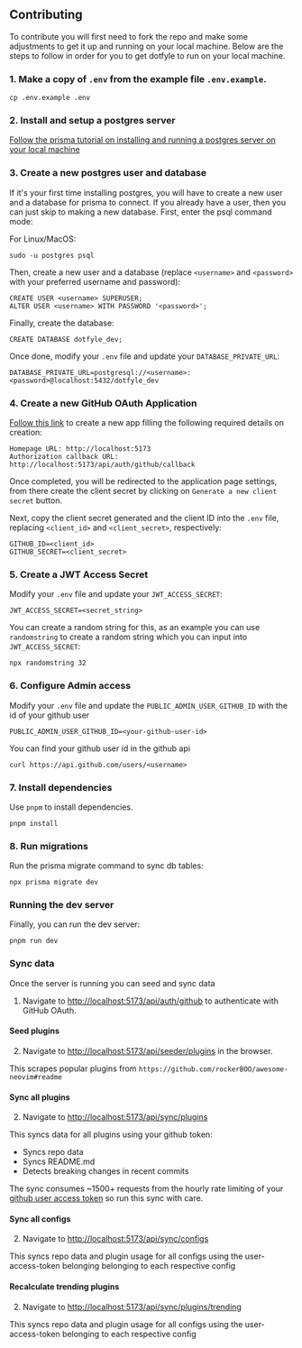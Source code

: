 ## Contributing

To contribute you will first need to fork the repo and make some adjustments to get it up and running on your local
machine. Below are the steps to follow in order for you to get dotfyle to run on your local machine.

### 1. Make a copy of `.env` from the example file `.env.example`.

```
cp .env.example .env
```

### 2. Install and setup a postgres server

[Follow the prisma tutorial on installing and running a postgres server on your local machine][prisma-postgres-install]

### 3. Create a new postgres user and database

If it's your first time installing postgres, you will have to create a new user and a database for prisma to connect.
If you already have a user, then you can just skip to making a new database. First, enter the psql command mode:

For Linux/MacOS:

```
sudo -u postgres psql
```

Then, create a new user and a database (replace `<username>` and `<password>` with your preferred username and password):

```
CREATE USER <username> SUPERUSER;
ALTER USER <username> WITH PASSWORD '<password>';
```

Finally, create the database:

```
CREATE DATABASE dotfyle_dev;
```

Once done, modify your `.env` file and update your `DATABASE_PRIVATE_URL`:

```
DATABASE_PRIVATE_URL=postgresql://<username>:<password>@localhost:5432/dotfyle_dev
```

### 4. Create a new GitHub OAuth Application

[Follow this link][new-oauth] to create a new app filling the following required details on creation:

```
Homepage URL: http://localhost:5173
Authorization callback URL: http://localhost:5173/api/auth/github/callback
```

Once completed, you will be redirected to the application page settings, from there create the client secret by clicking
on `Generate a new client secret` button.

Next, copy the client secret generated and the client ID into the `.env` file, replacing `<client_id>` and
`<client_secret>`, respectively:

```
GITHUB_ID=<client_id>
GITHUB_SECRET=<client_secret>
```

### 5. Create a JWT Access Secret

Modify your `.env` file and update your `JWT_ACCESS_SECRET`:

```
JWT_ACCESS_SECRET=<secret_string>
```

You can create a random string for this, as an example you can use `randomstring` to create a random string which you
can input into `JWT_ACCESS_SECRET`:

```
npx randomstring 32
```

### 6. Configure Admin access

Modify your `.env` file and update the `PUBLIC_ADMIN_USER_GITHUB_ID` with the id of your github user

```
PUBLIC_ADMIN_USER_GITHUB_ID=<your-github-user-id>
```

You can find your github user id in the github api

```
curl https://api.github.com/users/<username>
```

### 7. Install dependencies

Use `pnpm` to install dependencies.

```
pnpm install
```

### 8. Run migrations

Run the prisma migrate command to sync db tables:

```
npx prisma migrate dev
```

### Running the dev server

Finally, you can run the dev server:

```
pnpm run dev
```

[prisma-postgres-install]: https://www.prisma.io/dataguide/postgresql/setting-up-a-local-postgresql-database
[new-oauth]: https://github.com/settings/applications/new

### Sync data

Once the server is running you can seed and sync data

1. Navigate to [http://localhost:5173/api/auth/github](http://localhost:5173/api/auth/github) to authenticate with GitHub OAuth.

#### Seed plugins

2. Navigate to [http://localhost:5173/api/seeder/plugins](http://localhost:5173/api/seeder/plugins) in the browser.

This scrapes popular plugins from `https://github.com/rockerBOO/awesome-neovim#readme`

#### Sync all plugins

2. Navigate to [http://localhost:5173/api/sync/plugins](http://localhost:5173/api/sync/plugins)

This syncs data for all plugins using your github token:

- Syncs repo data
- Syncs README.md
- Detects breaking changes in recent commits

The sync consumes ~1500+ requests from the hourly rate limiting of your [github user access token](https://docs.github.com/en/apps/creating-github-apps/registering-a-github-app/rate-limits-for-github-apps#user-access-tokens-on-githubcom) so run this sync with care.

#### Sync all configs

2. Navigate to [http://localhost:5173/api/sync/configs](http://localhost:5173/api/sync/configs)

This syncs repo data and plugin usage for all configs using the user-access-token belonging belonging to each respective config

#### Recalculate trending plugins

2. Navigate to [http://localhost:5173/api/sync/plugins/trending](http://localhost:5173/api/sync/plugins/trending)

This syncs repo data and plugin usage for all configs using the user-access-token belonging to each respective config
